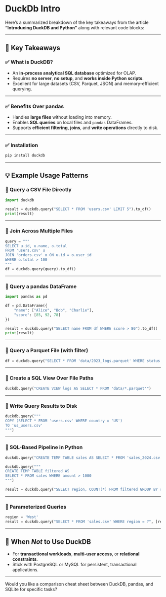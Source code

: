 # DuckDb Intro

Here’s a summarized breakdown of the key takeaways from the article **“Introducing DuckDB and Python”** along with relevant code blocks:

---

## 🔑 Key Takeaways

### ✅ What is DuckDB?

* An **in-process analytical SQL database** optimized for OLAP.
* Requires **no server**, **no setup**, and **works inside Python scripts**.
* Excellent for large datasets (CSV, Parquet, JSON) and memory-efficient querying.

---

### ✅ Benefits Over pandas

* Handles **large files** without loading into memory.
* Enables **SQL queries** on local files and `pandas` DataFrames.
* Supports **efficient filtering**, **joins**, and **write operations** directly to disk.

---

### ✅ Installation

```bash
pip install duckdb
```

---

## 💡 Example Usage Patterns

### 📌 Query a CSV File Directly

```python
import duckdb

result = duckdb.query("SELECT * FROM 'users.csv' LIMIT 5").to_df()
print(result)
```

---

### 📌 Join Across Multiple Files

```python
query = """
SELECT u.id, u.name, o.total
FROM 'users.csv' u
JOIN 'orders.csv' o ON u.id = o.user_id
WHERE o.total > 100
"""
df = duckdb.query(query).to_df()
```

---

### 📌 Query a pandas DataFrame

```python
import pandas as pd

df = pd.DataFrame({
    "name": ["Alice", "Bob", "Charlie"],
    "score": [85, 92, 78]
})

result = duckdb.query("SELECT name FROM df WHERE score > 80").to_df()
print(result)
```

---

### 📌 Query a Parquet File (with filter)

```python
df = duckdb.query("SELECT * FROM 'data/2023_logs.parquet' WHERE status = 'error'").to_df()
```

---

### 📌 Create a SQL View Over File Paths

```python
duckdb.query("CREATE VIEW logs AS SELECT * FROM 'data/*.parquet'")
```

---

### 📌 Write Query Results to Disk

```python
duckdb.query("""
COPY (SELECT * FROM 'users.csv' WHERE country = 'US')
TO 'us_users.csv'
""")
```

---

### 📌 SQL-Based Pipeline in Python

```python
duckdb.query("CREATE TEMP TABLE sales AS SELECT * FROM 'sales_2024.csv'")

duckdb.query("""
CREATE TEMP TABLE filtered AS
SELECT * FROM sales WHERE amount > 1000
""")

result = duckdb.query("SELECT region, COUNT(*) FROM filtered GROUP BY region").to_df()
```

---

### 📌 Parameterized Queries

```python
region = 'West'
result = duckdb.query("SELECT * FROM 'sales.csv' WHERE region = ?", [region]).to_df()
```

---

## 🚫 When *Not* to Use DuckDB

* For **transactional workloads**, **multi-user access**, or **relational constraints**.
* Stick with PostgreSQL or MySQL for persistent, transactional applications.

---

Would you like a comparison cheat sheet between DuckDB, pandas, and SQLite for specific tasks?
